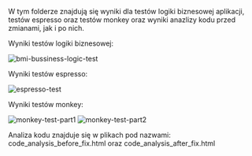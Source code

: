 W tym folderze znajdują się wyniki dla testów logiki biznesowej aplikacji, testów espresso oraz testów monkey oraz wyniki anazlizy kodu przed zmianami, jak i po nich.

Wyniki testów logiki biznesowej:

![bmi-bussiness-logic-test](https://github.com/user-attachments/assets/370caac5-3454-40ed-a6c8-98036906117d)

Wyniki testów espresso:

![espresso-test](https://github.com/user-attachments/assets/8b58c845-21a6-4462-a862-3e1d77cfc247)

Wyniki testów monkey:

![monkey-test-part1](https://github.com/user-attachments/assets/ab4efed5-3743-4c50-bf7f-8c9fd154fd2e)
![monkey-test-part2](https://github.com/user-attachments/assets/a4b04f04-c6ae-4b3a-b3f2-aa8d472a642d)

Analiza kodu znajduje się w plikach pod nazwami: code_analysis_before_fix.html oraz code_analysis_after_fix.html

